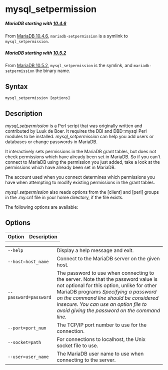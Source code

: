 # mysql_setpermission

##### MariaDB starting with [10.4.6](/kb/en/mariadb-1046-release-notes/)

From [MariaDB 10.4.6](/kb/en/mariadb-1046-release-notes/), `mariadb-setpermission` is a symlink to `mysql_setpermission`.

##### MariaDB starting with [10.5.2](/kb/en/mariadb-1052-release-notes/)

From [MariaDB 10.5.2](/kb/en/mariadb-1052-release-notes/), `mysql_setpermission` is the symlink, and `mariadb-setpermission` the binary name.

## Syntax

```sql
mysql_setpermission [options]
```

## Description

<em>mysql_setpermission</em> is a Perl script that was originally written and contributed by Luuk de Boer. It requires the DBI and DBD::mysql Perl modules to be installed.
<em>mysql_setpermission</em> can help you add users or databases or change passwords in MariaDB.

It interactively sets permissions in the MariaDB grant tables, but does not check permissions which have already been set in MariaDB. So if you can't connect to MariaDB using the permission you just added, take a look at the permissions which have already been set in MariaDB.

The account used when you connect determines which permissions you have when attempting to modify existing permissions in the grant tables.

<em>mysql_setpermission</em> also reads options from the [client] and [perl] groups in the .my.cnf file in your home directory, if the file exists.

The following options are available:

## Options

<table><tbody><tr><th>Option</th><th>Description</th></tr>
</tbody></table>

<table><tbody><tr><td><code>--help</code></td><td>Display a help message and exit.</td></tr>
<tr><td><code>--host=host_name</code></td><td>Connect to the MariaDB server on the given host.</td></tr>
<tr><td><code>--password=password</code></td><td>The password to use when connecting to the server. Note that the password value is not optional for this option, unlike for other MariaDB programs<em><em> Specifying a password on the command line should be considered insecure. You can use an option file to avoid giving the password on the command line.</em></em></td></tr>
<tr><td><code>--port=port_num</code></td><td>The TCP/IP port number to use for the connection.</td></tr>
<tr><td><code>--socket=path</code></td><td>For connections to localhost, the Unix socket file to use.</td></tr>
<tr><td><code>--user=user_name</code></td><td>The MariaDB user name to use when connecting to the server.</td></tr>
</tbody></table>